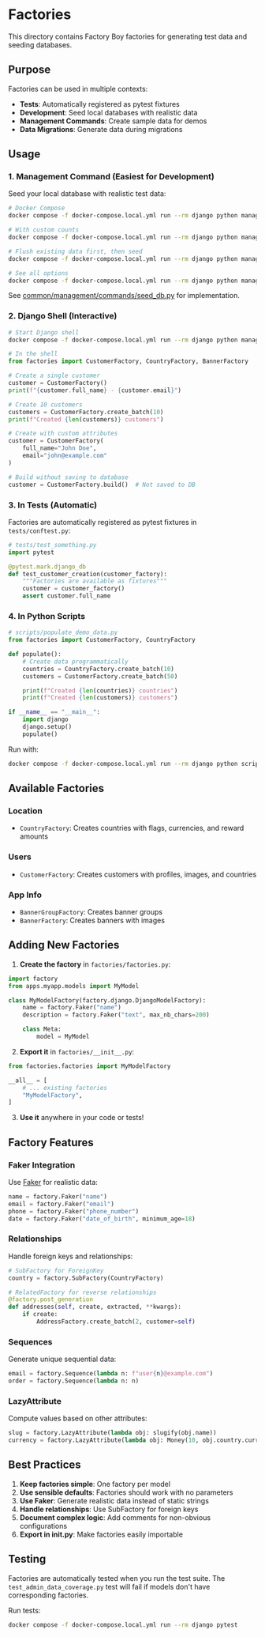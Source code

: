 # Factories

This directory contains Factory Boy factories for generating test data and seeding databases.

## Purpose

Factories can be used in multiple contexts:
- **Tests**: Automatically registered as pytest fixtures
- **Development**: Seed local databases with realistic data
- **Management Commands**: Create sample data for demos
- **Data Migrations**: Generate data during migrations

## Usage

### 1. Management Command (Easiest for Development)

Seed your local database with realistic test data:

```bash
# Docker Compose
docker compose -f docker-compose.local.yml run --rm django python manage.py seed_db

# With custom counts
docker compose -f docker-compose.local.yml run --rm django python manage.py seed_db --customers 100 --countries 20

# Flush existing data first, then seed
docker compose -f docker-compose.local.yml run --rm django python manage.py seed_db --flush

# See all options
docker compose -f docker-compose.local.yml run --rm django python manage.py seed_db --help
```

See [common/management/commands/seed_db.py](../common/management/commands/seed_db.py) for implementation.

### 2. Django Shell (Interactive)

```bash
# Start Django shell
docker compose -f docker-compose.local.yml run --rm django python manage.py shell
```

```python
# In the shell
from factories import CustomerFactory, CountryFactory, BannerFactory

# Create a single customer
customer = CustomerFactory()
print(f"{customer.full_name} - {customer.email}")

# Create 10 customers
customers = CustomerFactory.create_batch(10)
print(f"Created {len(customers)} customers")

# Create with custom attributes
customer = CustomerFactory(
    full_name="John Doe",
    email="john@example.com"
)

# Build without saving to database
customer = CustomerFactory.build()  # Not saved to DB
```

### 3. In Tests (Automatic)

Factories are automatically registered as pytest fixtures in `tests/conftest.py`:

```python
# tests/test_something.py
import pytest

@pytest.mark.django_db
def test_customer_creation(customer_factory):
    """Factories are available as fixtures"""
    customer = customer_factory()
    assert customer.full_name
```

### 4. In Python Scripts

```python
# scripts/populate_demo_data.py
from factories import CustomerFactory, CountryFactory

def populate():
    # Create data programmatically
    countries = CountryFactory.create_batch(10)
    customers = CustomerFactory.create_batch(50)

    print(f"Created {len(countries)} countries")
    print(f"Created {len(customers)} customers")

if __name__ == "__main__":
    import django
    django.setup()
    populate()
```

Run with:
```bash
docker compose -f docker-compose.local.yml run --rm django python scripts/populate_demo_data.py
```


## Available Factories

### Location
- `CountryFactory`: Creates countries with flags, currencies, and reward amounts

### Users
- `CustomerFactory`: Creates customers with profiles, images, and countries

### App Info
- `BannerGroupFactory`: Creates banner groups
- `BannerFactory`: Creates banners with images

## Adding New Factories

1. **Create the factory** in `factories/factories.py`:

```python
import factory
from apps.myapp.models import MyModel

class MyModelFactory(factory.django.DjangoModelFactory):
    name = factory.Faker("name")
    description = factory.Faker("text", max_nb_chars=200)

    class Meta:
        model = MyModel
```

2. **Export it** in `factories/__init__.py`:

```python
from factories.factories import MyModelFactory

__all__ = [
    # ... existing factories
    "MyModelFactory",
]
```

3. **Use it** anywhere in your code or tests!

## Factory Features

### Faker Integration
Use [Faker](https://faker.readthedocs.io/) for realistic data:

```python
name = factory.Faker("name")
email = factory.Faker("email")
phone = factory.Faker("phone_number")
date = factory.Faker("date_of_birth", minimum_age=18)
```

### Relationships
Handle foreign keys and relationships:

```python
# SubFactory for ForeignKey
country = factory.SubFactory(CountryFactory)

# RelatedFactory for reverse relationships
@factory.post_generation
def addresses(self, create, extracted, **kwargs):
    if create:
        AddressFactory.create_batch(2, customer=self)
```

### Sequences
Generate unique sequential data:

```python
email = factory.Sequence(lambda n: f"user{n}@example.com")
order = factory.Sequence(lambda n: n)
```

### LazyAttribute
Compute values based on other attributes:

```python
slug = factory.LazyAttribute(lambda obj: slugify(obj.name))
currency = factory.LazyAttribute(lambda obj: Money(10, obj.country.currency))
```

## Best Practices

1. **Keep factories simple**: One factory per model
2. **Use sensible defaults**: Factories should work with no parameters
3. **Use Faker**: Generate realistic data instead of static strings
4. **Handle relationships**: Use SubFactory for foreign keys
5. **Document complex logic**: Add comments for non-obvious configurations
6. **Export in __init__.py**: Make factories easily importable

## Testing

Factories are automatically tested when you run the test suite. The `test_admin_data_coverage.py` test will fail if models don't have corresponding factories.

Run tests:
```bash
docker compose -f docker-compose.local.yml run --rm django pytest
```
